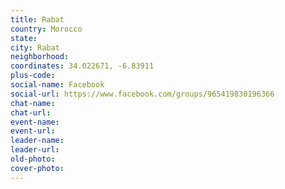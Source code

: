 ```yaml
---
title: Rabat
country: Morocco
state: 
city: Rabat
neighborhood: 
coordinates: 34.022671, -6.83911
plus-code:
social-name: Facebook
social-url: https://www.facebook.com/groups/965419830196366
chat-name:
chat-url:
event-name:
event-url:
leader-name:
leader-url:
old-photo: 
cover-photo:
---
```

